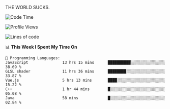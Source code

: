 THE WORLD SUCKS.

<!--START_SECTION:waka-->
![Code Time](http://img.shields.io/badge/Code%20Time-513%20hrs%2015%20mins-blue)

![Profile Views](http://img.shields.io/badge/Profile%20Views-0-blue)

![Lines of code](https://img.shields.io/badge/From%20Hello%20World%20I%27ve%20Written-2.1%20million%20lines%20of%20code-blue)

📊 **This Week I Spent My Time On** 

```text
💬 Programming Languages: 
JavaScript               13 hrs 15 mins      ██████████░░░░░░░░░░░░░░░   38.69 % 
GLSL shader              11 hrs 36 mins      ████████░░░░░░░░░░░░░░░░░   33.87 % 
Vue.js                   5 hrs 13 mins       ████░░░░░░░░░░░░░░░░░░░░░   15.22 % 
C++                      1 hr 44 mins        █░░░░░░░░░░░░░░░░░░░░░░░░   05.08 % 
Java                     58 mins             █░░░░░░░░░░░░░░░░░░░░░░░░   02.84 % 
```


<!--END_SECTION:waka-->
